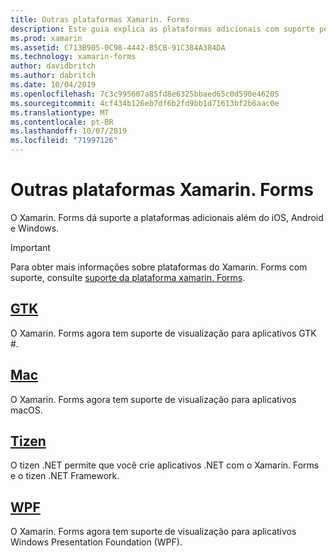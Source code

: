 ```yaml
---
title: Outras plataformas Xamarin. Forms
description: Este guia explica as plataformas adicionais com suporte pelo Xamarin. Forms.
ms.prod: xamarin
ms.assetid: C713B905-0C98-4442-B5CB-91C384A384DA
ms.technology: xamarin-forms
author: davidbritch
ms.author: dabritch
ms.date: 10/04/2019
ms.openlocfilehash: 7c3c995607a85fd8e6325bbaed65c0d590e46205
ms.sourcegitcommit: 4cf434b126eb7df6b2fd9bb1d71613bf2b6aac0e
ms.translationtype: MT
ms.contentlocale: pt-BR
ms.lasthandoff: 10/07/2019
ms.locfileid: "71997126"
---
```

# <a name="xamarinforms-other-platforms"></a>Outras plataformas Xamarin. Forms

O Xamarin. Forms dá suporte a plataformas adicionais além do iOS, Android e Windows.

> [!IMPORTANT]
> Para obter mais informações sobre plataformas do Xamarin. Forms com suporte, consulte [suporte da plataforma xamarin. Forms](https://github.com/xamarin/Xamarin.Forms/wiki/Platform-Support).

## <a name="gtkgtkmd"></a>[GTK](gtk.md)

O Xamarin. Forms agora tem suporte de visualização para aplicativos GTK #.

## <a name="macmacmd"></a>[Mac](mac.md)

O Xamarin. Forms agora tem suporte de visualização para aplicativos macOS.

## <a name="tizentizenmd"></a>[Tizen](tizen.md)

O tizen .NET permite que você crie aplicativos .NET com o Xamarin. Forms e o tizen .NET Framework.

## <a name="wpfwpfmd"></a>[WPF](wpf.md)

O Xamarin. Forms agora tem suporte de visualização para aplicativos Windows Presentation Foundation (WPF).

